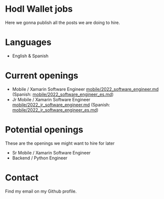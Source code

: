 # Hodl Wallet jobs

Here we gonna publish all the posts we are doing to hire.

# Languages

- English & Spanish

# Current openings

- Mobile / Xamarin Software Engineer [mobile/2022_software_engineer.md](mobile/2022_software_engineer.md) (Spanish: [mobile/2022_software_engineer_es.md](mobile/2022_software_engineer_es.md))
- Jr Mobile / Xamarin Software Engineer [mobile/2022_jr_software_engineer.md](mobile/2022_jr_software_engineer.md) (Spanish: [mobile/2022_jr_software_engineer_es.md](mobile/2022_jr_software_engineer_es.md))

# Potential openings

These are the openings we might want to hire for later

- Sr Mobile / Xamarin Software Engineer
- Backend / Python Engineer

# Contact

Find my email on my Github profile.
